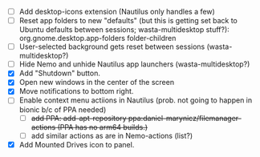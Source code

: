- [ ] Add desktop-icons extension (Nautilus only handles a few)
- [ ] Reset app folders to new "defaults" (but this is getting set back to Ubuntu defaults between sessions; wasta-multidesktop stuff?): org.gnome.desktop.app-folders folder-children
- [ ] User-selected background gets reset between sessions (wasta-multidesktop?)
- [ ] Hide Nemo and unhide Nautilus app launchers (wasta-multidesktop?)
- [x] Add "Shutdown" button.
- [x] Open new windows in the center of the screen
- [x] Move notifications to bottom right.
- [ ] Enable context menu actiions in Nautilus (prob. not going to happen in bionic b/c of PPA needed)
  - [ ] ~~add PPA: add-apt-repository ppa:daniel-marynicz/filemanager-actions (PPA has no arm64 builds.)~~
  - [ ] add similar actions as are in Nemo-actions (list?)
- [x] Add Mounted Drives icon to panel.
